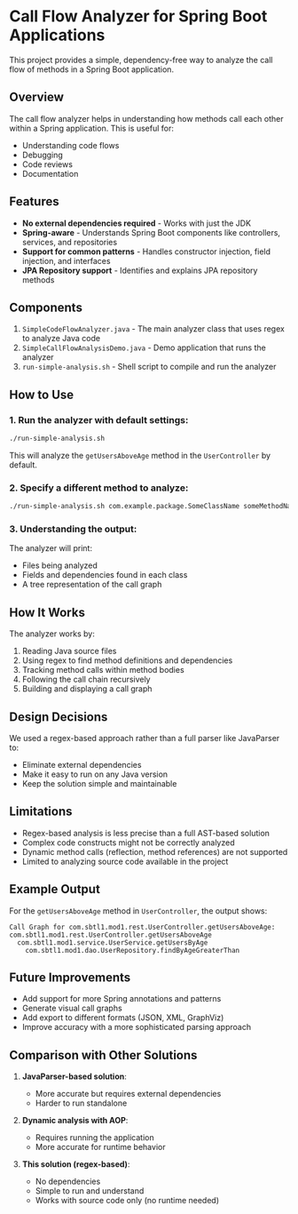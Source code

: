 # Call Flow Analyzer for Spring Boot Applications

This project provides a simple, dependency-free way to analyze the call flow of methods in a Spring Boot application.

## Overview

The call flow analyzer helps in understanding how methods call each other within a Spring application. This is useful for:
- Understanding code flows
- Debugging
- Code reviews
- Documentation

## Features

- **No external dependencies required** - Works with just the JDK
- **Spring-aware** - Understands Spring Boot components like controllers, services, and repositories
- **Support for common patterns** - Handles constructor injection, field injection, and interfaces
- **JPA Repository support** - Identifies and explains JPA repository methods

## Components

1. `SimpleCodeFlowAnalyzer.java` - The main analyzer class that uses regex to analyze Java code
2. `SimpleCallFlowAnalysisDemo.java` - Demo application that runs the analyzer
3. `run-simple-analysis.sh` - Shell script to compile and run the analyzer

## How to Use

### 1. Run the analyzer with default settings:

```bash
./run-simple-analysis.sh
```

This will analyze the `getUsersAboveAge` method in the `UserController` by default.

### 2. Specify a different method to analyze:

```bash
./run-simple-analysis.sh com.example.package.SomeClassName someMethodName
```

### 3. Understanding the output:

The analyzer will print:
- Files being analyzed
- Fields and dependencies found in each class
- A tree representation of the call graph

## How It Works

The analyzer works by:

1. Reading Java source files
2. Using regex to find method definitions and dependencies
3. Tracking method calls within method bodies
4. Following the call chain recursively
5. Building and displaying a call graph

## Design Decisions

We used a regex-based approach rather than a full parser like JavaParser to:
- Eliminate external dependencies
- Make it easy to run on any Java version
- Keep the solution simple and maintainable

## Limitations

- Regex-based analysis is less precise than a full AST-based solution
- Complex code constructs might not be correctly analyzed
- Dynamic method calls (reflection, method references) are not supported
- Limited to analyzing source code available in the project

## Example Output

For the `getUsersAboveAge` method in `UserController`, the output shows:

```
Call Graph for com.sbtl1.mod1.rest.UserController.getUsersAboveAge:
com.sbtl1.mod1.rest.UserController.getUsersAboveAge
  com.sbtl1.mod1.service.UserService.getUsersByAge
    com.sbtl1.mod1.dao.UserRepository.findByAgeGreaterThan
```

## Future Improvements

- Add support for more Spring annotations and patterns
- Generate visual call graphs
- Add export to different formats (JSON, XML, GraphViz)
- Improve accuracy with a more sophisticated parsing approach

## Comparison with Other Solutions

1. **JavaParser-based solution**: 
   - More accurate but requires external dependencies
   - Harder to run standalone

2. **Dynamic analysis with AOP**:
   - Requires running the application
   - More accurate for runtime behavior

3. **This solution (regex-based)**:
   - No dependencies
   - Simple to run and understand
   - Works with source code only (no runtime needed) 